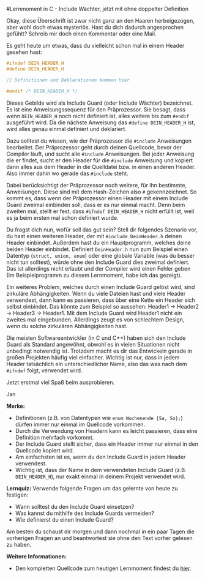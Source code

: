 #Lernmoment in C - Include Wächter, jetzt mit ohne doppelter Definition

Okay, diese Überschrift ist zwar nicht ganz an den Haaren herbeigezogen, aber wohl doch etwas mysteriös. Hast du dich dadurch angesprochen gefühlt? Schreib mir doch einen Kommentar oder eine Mail.

Es geht heute um etwas, dass du vielleicht schon mal in einem Header gesehen hast:

```c
#ifndef DEIN_HEADER_H
#define DEIN_HEADER_H

// Definitionen und Deklarationen kommen hier

#endif /* DEIN_HEADER_H */
```

Dieses Gebilde wird als Include Guard (oder Include Wächter) bezeichnet. Es ist eine Anweisungssequenz für den Präprozessor. Sie besagt, dass wenn `DEIN_HEADER_H` noch nicht definiert ist, alles weitere bis zum `#endif` ausgeführt wird. Da die nächste Anweisung das `#define DEIN_HEADER_H` ist, wird alles genau einmal definiert und deklariert.

Dazu solltest du wissen, wie der Präprozessor die `#include` Anweisungen bearbeitet. Der Präprozessor geht durch deinen Quellcode, bevor der Compiler läuft, und sucht alle `#include` Anweisungen. Bei jeder Anweisung die er findet, sucht er den Header für die `#include` Anweisung und kopiert dann alles aus dem Header in die Quelldatei bzw. in einen anderen Header. Also immer dahin wo gerade das `#include` steht.

Dabei berücksichtigt der Präprozessor noch weitere, für ihn bestimmte, Anweisungen. Diese sind mit dem Hash-Zeichen also `#` gekennzeichnet. So kommt es, dass wenn der Präprozessor einen Header mit einem Include Guard zweimal einbinden soll, dass er es nur einmal macht. Denn beim zweiten mal, stellt er fest, dass `#ifndef DEIN_HEADER_H` nicht erfüllt ist, weil es ja beim ersten mal schon definiert wurde.

Du fragst dich nun, wofür soll das gut sein? Stell dir folgendes Szenario vor, du hast einen weiteren Header, der mit `#include DeinHeader.h` deinen Header einbindet. Außerdem hast du ein Hauptprogramm, welches deine beiden Header einbindet. Definiert `DeinHeader.h` nun zum Beispiel einen Datentyp (`struct, union, enum`) oder eine globale Variable (was du besser nicht tun solltest), würde ohne den Include Guard dies zweimal definiert. Das ist allerdings nicht erlaubt und der Compiler wird einen Fehler geben (Im Beispielprogramm zu diesem Lernmoment, habe ich das gezeigt).

Ein weiteres Problem, welches durch einen Include Guard gelöst wird, sind zirkuläre Abhängigkeiten. Wenn du viele Dateien hast und viele Header verwendest, dann kann es passieren, dass über eine Kette ein Header sich selbst einbindet. Das könnte zum Beispiel so aussehen: Header1 -> Header2 -> Header3 -> Header1. Mit dem Include Guard wird Header1 nicht ein zweites mal eingebunden. Allerdings zeugt es von schlechtem Design, wenn du solche zirkulären Abhängigkeiten hast.

Die meisten Softwareentwickler (in C und C++) haben sich den Include Guard als Standard angewöhnt, obwohl es in vielen Situationen nicht unbedingt notwendig ist. Trotzdem macht es dir das Entwickeln gerade in großen Projekten häufig viel einfacher. Wichtig ist nur, dass in jedem Header tatsächlich ein unterschiedlicher Name, also das was nach dem `#ifndef` folgt, verwendet wird.

Jetzt erstmal viel Spaß beim ausprobieren.

Jan

**Merke:**

-	Definitionen (z.B. von Datentypen wie `enum Wochenende {Sa, So};`) dürfen immer nur einmal im Quellcode vorkommen.
-	Durch die Verwendung von Headern kann es leicht passieren, dass eine Definition mehrfach vorkommt.
-	Der Include Guard stellt sicher, dass ein Header immer nur einmal in den Quellcode kopiert wird.
-	Am einfachsten ist es, wenn du den Include Guard in jedem Header verwendest.
-	Wichtig ist, dass der Name in dem verwendeten Include Guard (z.B. `DEIN_HEADER_H`), nur exakt einmal in deinem Projekt verwendet wird.

**Lernquiz:** Verwende folgende Fragen um das gelernte von heute zu festigen:

-	Wann solltest du den Include Guard einsetzen?
-	Was kannst du mithilfe des Include Guards vermeiden?
-	Wie definierst du einen Include Guard?

Am besten du schaust dir morgen und dann nochmal in ein paar Tagen die vorherigen Fragen an und beantwortest sie ohne den Text vorher gelesen zu haben.

**Weitere Informationen:**

-	Den kompletten Quellcode zum heutigen Lernmoment findest du [hier](https://github.com/inginform/lernmomente/tree/master/C_IncludeWaechter).
